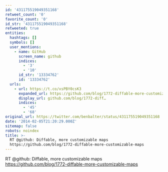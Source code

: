 ```yaml
---
id: '431175519049351168'
retweet_count: '0'
favorite_count: '0'
id_str: '431175519049351168'
retweeted: true
entities:
  hashtags: []
  symbols: []
  user_mentions:
    - name: GitHub
      screen_name: github
      indices:
        - '3'
        - '10'
      id_str: '13334762'
      id: '13334762'
  urls:
    - url: https://t.co/xsPBY0csK3
      expanded_url: https://github.com/blog/1772-diffable-more-customizable-maps
      display_url: github.com/blog/1772-diff…
      indices:
        - '45'
        - '68'
original_url: https://twitter.com/benbalter/status/431175519049351168
date: '2014-02-05T21:20:29.000Z'
sitemap: false
robots: noindex
title: >-
  RT @github: Diffable, more customizable maps
  https://github.com/blog/1772-diffable-more-customizable-maps
---
```


RT @github: Diffable, more customizable maps https://github.com/blog/1772-diffable-more-customizable-maps